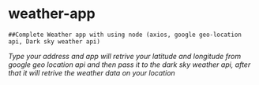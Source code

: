 # weather-app

    ##Complete Weather app with using node (axios, google geo-location api, Dark sky weather api)
*Type your address and app will retrive your latitude and longitude from google geo location api and then pass it to the dark sky weather api, after that it will retrive the weather data on your location*
    
